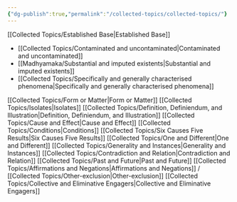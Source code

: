```yaml
---
{"dg-publish":true,"permalink":"/collected-topics/collected-topics/"}
---
```


[[Collected Topics/Established Base\|Established Base]]
- [[Collected Topics/Contaminated and uncontaminated\|Contaminated and uncontaminated]]
- [[Madhyamaka/Substantial and imputed existents\|Substantial and imputed existents]]
- [[Collected Topics/Specifically and generally characterised phenomena\|Specifically and generally characterised phenomena]]

[[Collected Topics/Form or Matter\|Form or Matter]]
[[Collected Topics/Isolates\|Isolates]]
[[Collected Topics/Definition, Definiendum, and Illustration\|Definition, Definiendum, and Illustration]]
[[Collected Topics/Cause and Effect\|Cause and Effect]]
[[Collected Topics/Conditions\|Conditions]]
[[Collected Topics/Six Causes Five Results\|Six Causes Five Results]]
[[Collected Topics/One and Different\|One and Different]]
[[Collected Topics/Generality and Instances\|Generality and Instances]]
[[Collected Topics/Contradiction and Relation\|Contradiction and Relation]]
[[Collected Topics/Past and Future\|Past and Future]]
[[Collected Topics/Affirmations and Negations\|Affirmations and Negations]] / [[Collected Topics/Other-exclusion\|Other-exclusion]]
[[Collected Topics/Collective and Eliminative Engagers\|Collective and Eliminative Engagers]]
